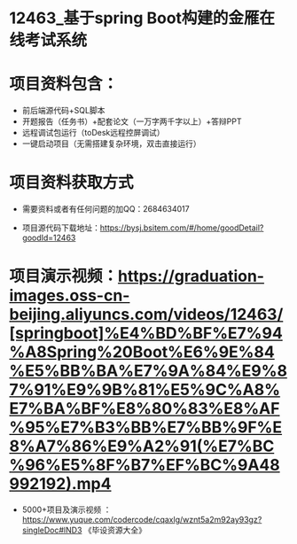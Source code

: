 #   12463_基于spring Boot构建的金雁在线考试系统

#   项目资料包含：
*    前后端源代码+SQL脚本
*    开题报告（任务书）+配套论文（一万字两千字以上）+答辩PPT
*   远程调试包运行（toDesk远程控屏调试）
*   一键启动项目（无需搭建复杂环境，双击直接运行）


#   项目资料获取方式
*   需要资料或者有任何问题的加QQ：2684634017

*   项目源代码下载地址：https://bysj.bsitem.com/#/home/goodDetail?goodId=12463

#  项目演示视频：https://graduation-images.oss-cn-beijing.aliyuncs.com/videos/12463/[springboot]%E4%BD%BF%E7%94%A8Spring%20Boot%E6%9E%84%E5%BB%BA%E7%9A%84%E9%87%91%E9%9B%81%E5%9C%A8%E7%BA%BF%E8%80%83%E8%AF%95%E7%B3%BB%E7%BB%9F%E8%A7%86%E9%A2%91(%E7%BC%96%E5%8F%B7%EF%BC%9A48992192).mp4

*  5000+项目及演示视频 ：https://www.yuque.com/codercode/cqaxlg/wznt5a2m92ay93gz?singleDoc#lND3 《毕设资源大全》
